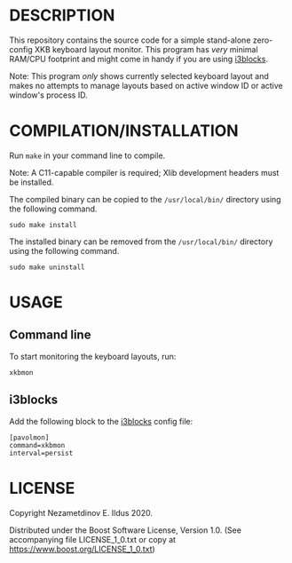 # DESCRIPTION
This repository contains the source code for a simple stand-alone zero-config XKB keyboard layout monitor.
This program has _very_ minimal RAM/CPU footprint and might come in handy if you are using [i3blocks](https://github.com/vivien/i3blocks).

Note: This program _only_ shows currently selected keyboard layout and makes no attempts to manage layouts based on active window ID or active window's process ID.

# COMPILATION/INSTALLATION
Run `make` in your command line to compile.

Note: A C11-capable compiler is required; Xlib development headers must be installed.

The compiled binary can be copied to the `/usr/local/bin/` directory using the following command.

```
sudo make install
```

The installed binary can be removed from the `/usr/local/bin/` directory using the following command.

```
sudo make uninstall
```

# USAGE

## Command line
To start monitoring the keyboard layouts, run:

```
xkbmon
```

## i3blocks
Add the following block to the [i3blocks](https://github.com/vivien/i3blocks) config file:

```
[pavolmon]
command=xkbmon
interval=persist
```

# LICENSE
Copyright Nezametdinov E. Ildus 2020.

Distributed under the Boost Software License, Version 1.0.
(See accompanying file LICENSE_1_0.txt or copy at https://www.boost.org/LICENSE_1_0.txt)

